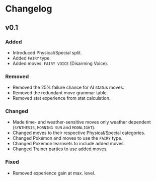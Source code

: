 # Changelog

## v0.1

### Added
- Introduced Physical/Special split.
- Added `FAIRY` type.
- Added moves: `FAIRY VOICE` (Disarming Voice).

### Removed
- Removed the 25% failure chance for AI status moves.
- Removed the redundant move grammar table.
- Removed stat experience from stat calculation.

### Changed
- Made time- and weather-sensitive moves only weather dependent (`SYNTHESIS`, `MORNING SUN` and `MOONLIGHT`).
- Changed moves to their respective Physical/Special categories.
- Changed Pokémon and moves to use the `FAIRY` type.
- Changed Pokémon learnsets to include added moves.
- Changed Trainer parties to use added moves.

### Fixed
- Removed experience gain at max. level.
